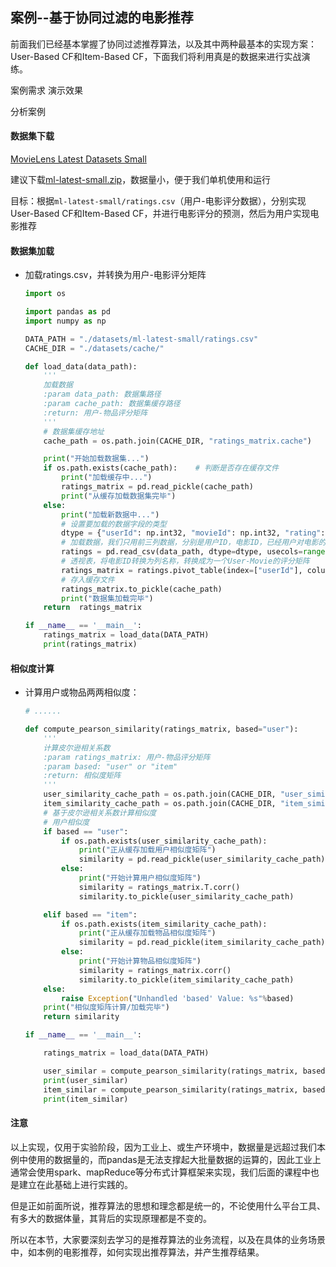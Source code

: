 ## 案例--基于协同过滤的电影推荐

前面我们已经基本掌握了协同过滤推荐算法，以及其中两种最基本的实现方案：User-Based CF和Item-Based CF，下面我们将利用真是的数据来进行实战演练。

案例需求 演示效果

分析案例

#### 数据集下载

[MovieLens Latest Datasets Small](https://grouplens.org/datasets/movielens/latest/)

建议下载[ml-latest-small.zip](http://files.grouplens.org/datasets/movielens/ml-latest-small.zip)，数据量小，便于我们单机使用和运行

目标：根据`ml-latest-small/ratings.csv`（用户-电影评分数据），分别实现User-Based CF和Item-Based CF，并进行电影评分的预测，然后为用户实现电影推荐

#### 数据集加载

- 加载ratings.csv，并转换为用户-电影评分矩阵

  ```python
  import os
  
  import pandas as pd
  import numpy as np
  
  DATA_PATH = "./datasets/ml-latest-small/ratings.csv"
  CACHE_DIR = "./datasets/cache/"
  
  def load_data(data_path):
      '''
      加载数据
      :param data_path: 数据集路径
      :param cache_path: 数据集缓存路径
      :return: 用户-物品评分矩阵
      '''
      # 数据集缓存地址
      cache_path = os.path.join(CACHE_DIR, "ratings_matrix.cache")
  
      print("开始加载数据集...")
      if os.path.exists(cache_path):    # 判断是否存在缓存文件
          print("加载缓存中...")
          ratings_matrix = pd.read_pickle(cache_path)
          print("从缓存加载数据集完毕")
      else:
          print("加载新数据中...")
          # 设置要加载的数据字段的类型
          dtype = {"userId": np.int32, "movieId": np.int32, "rating": np.float32}
          # 加载数据，我们只用前三列数据，分别是用户ID，电影ID，已经用户对电影的对应评分
          ratings = pd.read_csv(data_path, dtype=dtype, usecols=range(3))
          # 透视表，将电影ID转换为列名称，转换成为一个User-Movie的评分矩阵
          ratings_matrix = ratings.pivot_table(index=["userId"], columns=["movieId"], values="rating")
          # 存入缓存文件
          ratings_matrix.to_pickle(cache_path)
          print("数据集加载完毕")
      return  ratings_matrix
  
  if __name__ == '__main__':
      ratings_matrix = load_data(DATA_PATH)
      print(ratings_matrix)
  ```

#### 相似度计算

- 计算用户或物品两两相似度：

  ```python
  # ......
  
  def compute_pearson_similarity(ratings_matrix, based="user"):
      '''
      计算皮尔逊相关系数
      :param ratings_matrix: 用户-物品评分矩阵
      :param based: "user" or "item"
      :return: 相似度矩阵
      '''
      user_similarity_cache_path = os.path.join(CACHE_DIR, "user_similarity.cache")
      item_similarity_cache_path = os.path.join(CACHE_DIR, "item_similarity.cache")
      # 基于皮尔逊相关系数计算相似度
      # 用户相似度
      if based == "user":
          if os.path.exists(user_similarity_cache_path):
              print("正从缓存加载用户相似度矩阵")
              similarity = pd.read_pickle(user_similarity_cache_path)
          else:
              print("开始计算用户相似度矩阵")
              similarity = ratings_matrix.T.corr()
              similarity.to_pickle(user_similarity_cache_path)
  
      elif based == "item":
          if os.path.exists(item_similarity_cache_path):
              print("正从缓存加载物品相似度矩阵")
              similarity = pd.read_pickle(item_similarity_cache_path)
          else:
              print("开始计算物品相似度矩阵")
              similarity = ratings_matrix.corr()
              similarity.to_pickle(item_similarity_cache_path)
      else:
          raise Exception("Unhandled 'based' Value: %s"%based)
      print("相似度矩阵计算/加载完毕")
      return similarity
  
  if __name__ == '__main__':
  
      ratings_matrix = load_data(DATA_PATH)
  
      user_similar = compute_pearson_similarity(ratings_matrix, based="user")
      print(user_similar)
      item_similar = compute_pearson_similarity(ratings_matrix, based="item")
      print(item_similar)
  ```


#### 注意

以上实现，仅用于实验阶段，因为工业上、或生产环境中，数据量是远超过我们本例中使用的数据量的，而pandas是无法支撑起大批量数据的运算的，因此工业上通常会使用spark、mapReduce等分布式计算框架来实现，我们后面的课程中也是建立在此基础上进行实践的。

但是正如前面所说，推荐算法的思想和理念都是统一的，不论使用什么平台工具、有多大的数据体量，其背后的实现原理都是不变的。

所以在本节，大家要深刻去学习的是推荐算法的业务流程，以及在具体的业务场景中，如本例的电影推荐，如何实现出推荐算法，并产生推荐结果。

